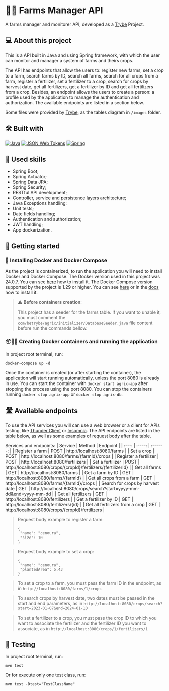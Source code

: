 # 🧑‍🌾 Farms Manager API

A farms manager and monitorer API, developed as a [Trybe](https://www.betrybe.com) Project.

## 💻 About this project

This is a API built in Java and using Spring framework, with which the user can monitor and manager a system of farms and theirs crops. 

The API has endpoints that allow the users to: register new farms, set a crop to a farm, search farms by ID, search all farms, search for all crops from a farm, register a fertilizer, set a fertilizer to a crop, search for crops by harvest date, get all fertilizers, get a fertilizer by ID and get all fertilizers from a crop. Besides, an endpoint allows the users to create a person: a profile used by the application to manage the authentication and authorization. 
The available endpoints are listed in a section below. 

Some files were provided by [Trybe](https://www.betrybe.com), as the tables diagram in `/images` folder.

## 🛠️ Built with

<a href="https://www.java.com/en/download/help/whatis_java.html" target="_blank" rel="noreferrer"><img src="https://img.shields.io/badge/Java-ED8B00?style=for-the-badge&logo=openjdk&logoColor=white" alt="Java" /></a>
<a href="https://jwt.io" target="_blank" rel="noreferrer"><img src="https://img.shields.io/badge/JWT-black?style=for-the-badge&logo=JSON%20web%20tokens" alt="JSON Web Tokens" /></a>
<a href="https://spring.io/quickstart" target="_blank" rel="noreferrer"><img src="https://img.shields.io/badge/Spring-6DB33F?style=for-the-badge&logo=spring&logoColor=white" alt="Spring" /></a>

## 🎯 Used skills

- Spring Boot;
- Spring Actuator;
- Spring Data JPA;
- Spring Security;
- RESTful API development;
- Controller, service and persistence layers architecture;
- Java Exceptions handling;
- Unit tests;
- Date fields handling;
- Authentication and authorization;
- JWT handling;
- App dockerization.

## 🏁 Getting started

### 🐋 Installing Docker and Docker Compose

As the project is containerized, to run the application you will need to install Docker and Docker
Compose. The Docker version used in this project was 24.0.7. You can
see [here](https://www.digitalocean.com/community/tutorials/how-to-install-and-use-docker-on-ubuntu-20-04)
how to install it. The Docker Compose version supported by the project is 1.29 or higher. You can
see [here](https://www.digitalocean.com/community/tutorials/how-to-install-and-use-docker-compose-on-ubuntu-20-04-pt)
or in the [docs](https://docs.docker.com/compose/install/) how to install it.

> ⚠️ <b>Before containers creation</b>:
>
> This project has a seeder for the farms table. If you want to unable it, you must comment
> the `com/betrybe/agrix/initializer/DatabaseSeeder.java` file content before run the commands bellow.

### 📦🏃‍♀ Creating Docker containers and running the application

In project root terminal, run:

```
docker-compose up -d
```

Once the container is created (or after starting the container), the application will start running
automatically, unless the port 8080 is already in use. You can start the container
with `docker start agrix-app` after stopping the process using the port 8080. You can stop the
containers running `docker stop agrix-app` or `docker stop agrix-db`.

## 🛣️ Available endpoints

To use the API services you will can use a web browser or a client for APIs testing,
like [Thunder Client](https://www.thunderclient.com) or [Insomnia](https://insomnia.rest/download).
The API endpoints are listed in the table below, as well as some examples of request body after the
table.

Services and endpoints:
| Service | Method | Endpoint |
|  :---:  | :----: | :------: |
| Register a farm | POST | http://localhost:8080/farms |
| Set a crop | POST | http://localhost:8080/farms/{farmId}/crops |
| Register a fertilizer | POST | http://localhost:8080/fertilizers |
| Set a fertilizer | POST | http://localhost:8080/crops/{cropId}/fertilizers/{fertilizerId} |
| Get all farms | GET | http://localhost:8080/farms |
| Get a farm by ID | GET | http://localhost:8080/farms/{farmId} |
| Get all crops from a farm | GET | http://localhost:8080/farms/{farmId}/crops |
| Search for crops by harvest date | GET | http://localhost:8080/crops/search?start=yyyy-mm-dd&end=yyyy-mm-dd |
| Get all fertilizers | GET | http://localhost:8080/fertilizers |
| Get a fertilizer by ID | GET | http://localhost:8080/fertilizers/{id} |
| Get all fertilizers from a crop | GET | http://localhost:8080/crops/{cropId}/fertilizers |


> Request body example to register a farm:
> ```
> {
>  "name": "cenoura",
>  "size": 10
> }
> ```


> Request body example to set a crop:
> ```
> {
>  "name": "cenoura",
>  "plantedArea": 5.43
> }
> ```

> To set a crop to a farm, you must pass the farm ID in the endpoint, as
> in `http://localhost:8080/farms/1/crops`

> To search crops by harvest date, two dates must be passed in the start and end parameters,
> as in `http://localhost:8080/crops/search?start=2023-01-07&end=2024-01-10`

> To set a fertilizer to a crop, you must pass the crop ID to which you want to associate the fertilizer and the fertilizer ID you want to associate,
> as in `http://localhost:8080/crops/1/fertilizers/1`

## 🧪 Testing
In project root terminal, run:
```
mvn test
```
Or for execute only one test class, run:
```
mvn test -Dtest="TestClassName"
```
